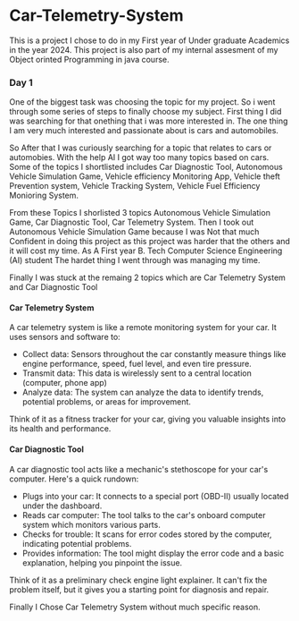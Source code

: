 # Car-Telemetry-System

This is a project I chose to do in my First year of Under graduate Academics in the year 2024. 
This project is also part of my internal assesment of my Object orinted Programming in java course.

### Day 1

One of the biggest task was choosing the topic for my project. So i went through some series of steps to finally choose my subject.
First thing I did was searching for that onething that i was more interested in. The one thing I am very much interested and passionate
about is cars and automobiles. 

So After that I was curiously searching for a topic that relates to cars or automobies.
With the help AI I got way too many topics based on cars. Some of the topics I shortlisted includes Car Diagnostic Tool, Autonomous Vehicle 
Simulation Game, Vehicle efficiency Monitoring App, Vehicle theft Prevention system, Vehicle Tracking System, Vehicle Fuel Efficiency Monioring System.

From these Topics I shorlisted 3 topics Autonomous Vehicle Simulation Game, Car Diagnostic Tool, Car Telemetry System. Then I took out Autonomous Vehicle 
Simulation Game because I was Not that much Confident in doing this project as this project was harder that the others and it will cost my time. As A First year B. Tech 
Computer Science Engineering (AI) student The hardet thing I went through was managing my time.

Finally I was stuck at the remaing 2 topics which are Car Telemetry System and Car Diagnostic Tool
#### Car Telemetry System
A car telemetry system is like a remote monitoring system for your car. It uses sensors and software to:

* Collect data: Sensors throughout the car constantly measure things like engine performance, speed, fuel level, and even tire pressure.
* Transmit data: This data is wirelessly sent to a central location (computer, phone app)
* Analyze data: The system can analyze the data to identify trends, potential problems, or areas for improvement.
  
Think of it as a fitness tracker for your car, giving you valuable insights into its health and performance.
#### Car Diagnostic Tool
A car diagnostic tool acts like a mechanic's stethoscope for your car's computer. Here's a quick rundown:

* Plugs into your car: It connects to a special port (OBD-II) usually located under the dashboard.
* Reads car computer: The tool talks to the car's onboard computer system which monitors various parts.
* Checks for trouble: It scans for error codes stored by the computer, indicating potential problems.
* Provides information: The tool might display the error code and a basic explanation, helping you pinpoint the issue.
  
Think of it as a preliminary check engine light explainer. It can't fix the problem itself, but it gives you a starting point for diagnosis and repair.

Finally I Chose Car Telemetry System without much specific reason.
